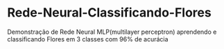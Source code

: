 # Rede-Neural-Classificando-Flores
Demonstração de Rede Neural MLP(multilayer perceptron) aprendendo e classificando Flores em 3 classes com 96% de acurácia
